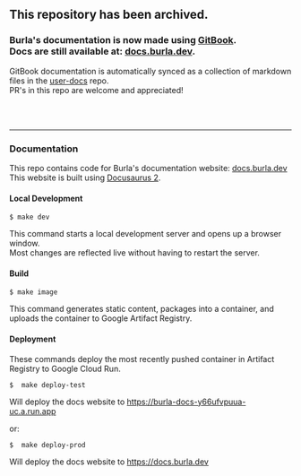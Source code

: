 ## This repository has been archived.

### Burla's documentation is now made using [GitBook](https://www.gitbook.com).<br> Docs are still available at: [docs.burla.dev](https://docs.burla.dev).

GitBook documentation is automatically synced as a collection of markdown files in the [user-docs](https://github.com/Burla-Cloud/user-docs) repo.  
PR's in this repo are welcome and appreciated! 

<br>
<br>

---

### Documentation

This repo contains code for Burla's documentation website: [docs.burla.dev](https://docs.burla.dev)  
This website is built using [Docusaurus 2](https://docusaurus.io/).

#### Local Development

```
$ make dev
```

This command starts a local development server and opens up a browser window.  
Most changes are reflected live without having to restart the server.

#### Build

```
$ make image
```

This command generates static content, packages into a container, and uploads the container to Google Artifact Registry.

#### Deployment

These commands deploy the most recently pushed container in Artifact Registry to Google Cloud Run.

```
$  make deploy-test
```

Will deploy the docs website to https://burla-docs-y66ufvpuua-uc.a.run.app

or:

```
$  make deploy-prod
```

Will deploy the docs website to https://docs.burla.dev
